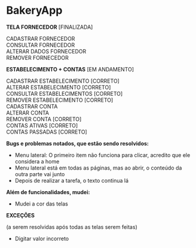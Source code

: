 # BakeryApp 

**TELA FORNECEDOR** [FINALIZADA] <br>

CADASTRAR FORNECEDOR <br>
CONSULTAR FORNECEDOR <br>
ALTERAR DADOS FORNECEDOR <br>
REMOVER FORNECEDOR <br>

**ESTABELECIMENTO + CONTAS** [EM ANDAMENTO] <br>

CADASTRAR ESTABELECIMENTO [CORRETO] <br>
ALTERAR ESTABELECIMENTO [CORRETO] <br>
CONSULTAR ESTABELECIMENTOS [CORRETO]<br>
REMOVER ESTABELECIMENTO [CORRETO] <br>
CADASTRAR CONTA <br>
ALTERAR CONTA <br>
REMOVER CONTA [CORRETO] <br>
CONTAS ATIVAS [CORRETO] <br>
CONTAS PASSADAS [CORRETO] <br>

**Bugs e problemas notados, que estão sendo resolvidos:**

  - Menu lateral: O primeiro item não funciona para clicar, acredito que ele considera a home
  - Menu lateral está em todas as páginas, mas ao abrir, o conteúdo da outra parte vai junto 
  - Depois de realizar a tarefa, o texto continua lá
  
**Além de funcionalidades, mudei:**

  - Mudei a cor das telas
  
**EXCEÇÕES**

(a serem resolvidas após todas as telas serem feitas)
  - Digitar valor incorreto 
